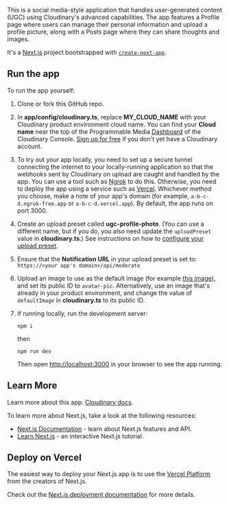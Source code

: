 This is a social media-style application that handles user-generated content (UGC) using Cloudinary's advanced capabilities. The app features a Profile page where users can manage their personal information and upload a profile picture, along with a Posts page where they can share thoughts and images.

It's a [Next.js](https://nextjs.org) project bootstrapped with [`create-next-app`](https://nextjs.org/docs/app/api-reference/cli/create-next-app).

## Run the app

To run the app yourself:

1. Clone or fork this GitHub repo.
1. In **app/config/cloudinary.ts**, replace **MY_CLOUD_NAME** with your Cloudinary product environment cloud name. You can find your **Cloud name** near the top of the Programmable Media [Dashboard](https://console.cloudinary.com/pm/developer-dashboard) of the Cloudinary Console. [Sign up for free](https://cloudinary.com/users/register_free) if you don't yet have a Cloudinary account.
1. To try out your app locally, you need to set up a secure tunnel connecting the internet to your locally-running application so that the webhooks sent by Cloudinary on upload are caught and handled by the app. You can use a tool such as [Ngrok](https://ngrok.com/) to do this. Otherwise, you need to deploy the app using a service such as [Vercel](https://vercel.com/). Whichever method you choose, make a note of your app's domain (for example, `a-b-c-d.ngrok-free.app` or `a-b-c-d.vercel.app`). By default, the app runs on port 3000.
1. Create an upload preset called **ugc-profile-photo**. (You can use a different name, but if you do, you also need update the `uploadPreset` value in **cloudinary.ts**.) See instructions on how to [configure your upload preset](https://cloudinary.com/documentation/profile_picture_sample_project#upload_preset_configuration).
1. Ensure that the **Notification URL** in your upload preset is set to:<br>`https://<your app's domain>/api/moderate`
1. Upload an image to use as the default image (for example <a href="https://res.cloudinary.com/cld-demo-ugc/image/upload/v1729679379/avatar-pic.jpg" target=_blank>this image</a>), and set its public ID to `avatar-pic`. Alternatively, use an image that's already in your product environment, and change the value of `defaultImage` in **cloudinary.ts** to its public ID. 
1. If running locally, run the development server:
   
      ```terminal
      npm i
      ```
      then

      ```terminal
      npm run dev
      ```
 
    Then open [http://localhost:3000](http://localhost:3000) in your browser to see the app running.     


## Learn More

Learn more about this app: [Cloudinary docs](https://cloudinary.com/documentation/profile_picture_sample_project).

To learn more about Next.js, take a look at the following resources:

- [Next.js Documentation](https://nextjs.org/docs) - learn about Next.js features and API.
- [Learn Next.js](https://nextjs.org/learn) - an interactive Next.js tutorial.

## Deploy on Vercel

The easiest way to deploy your Next.js app is to use the [Vercel Platform](https://vercel.com/new?utm_medium=default-template&filter=next.js&utm_source=create-next-app&utm_campaign=create-next-app-readme) from the creators of Next.js.

Check out the [Next.js deployment documentation](https://nextjs.org/docs/app/building-your-application/deploying) for more details.
